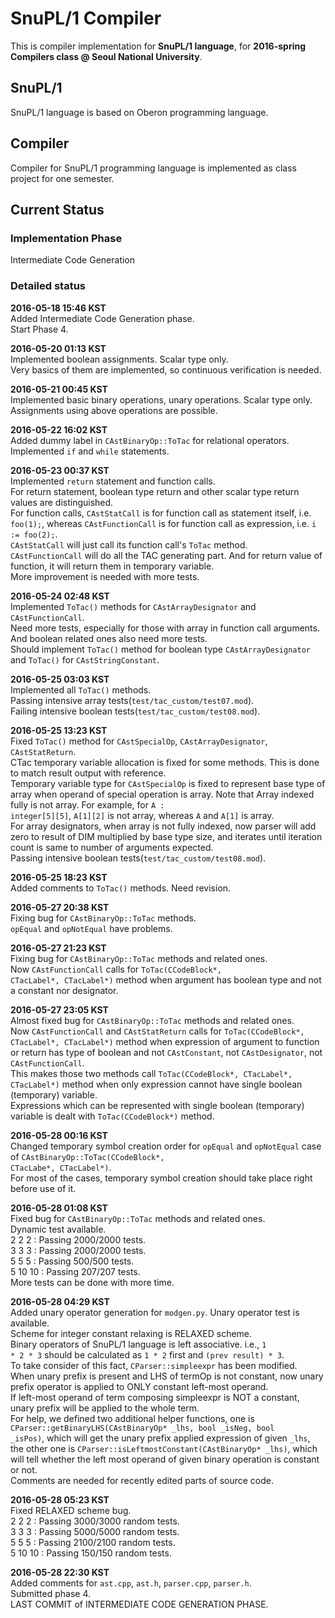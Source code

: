 # SnuPL/1 Compiler
This is compiler implementation for **SnuPL/1 language**,
for **2016-spring Compilers class @ Seoul National University**.

## SnuPL/1
SnuPL/1 language is based on Oberon programming language.  

## Compiler
Compiler for SnuPL/1 programming language is implemented as
class project for one semester.

## Current Status

### Implementation Phase
Intermediate Code Generation 
  
### Detailed status
**2016-05-18 15:46 KST**  
Added Intermediate Code Generation phase.  
Start Phase 4.  
  
**2016-05-20 01:13 KST**  
Implemented boolean assignments. Scalar type only.  
Very basics of them are implemented, so continuous verification is needed.  
  
**2016-05-21 00:45 KST**  
Implemented basic binary operations, unary operations. Scalar type only.  
Assignments using above operations are possible.  
  
**2016-05-22 16:02 KST**  
Added dummy label in <code>CAstBinaryOp::ToTac</code> for relational operators.  
Implemented <code>if</code> and <code>while</code> statements.  
  
**2016-05-23 00:37 KST**  
Implemented <code>return</code> statement and function calls.  
For return statement, boolean type return and other scalar type return values are distinguished.  
For function calls, <code>CAstStatCall</code> is for function call as statement itself, i.e. <code>foo(1);</code>,
whereas <code>CAstFunctionCall</code> is for function call as expression, i.e. <code>i := foo(2);</code>.  
<code>CAstStatCall</code> will just call its function call's <code>ToTac</code> method.  
<code>CAstFunctionCall</code> will do all the TAC generating part. And for return value of function, it will return them in temporary variable.  
More improvement is needed with more tests.  
  
**2016-05-24 02:48 KST**  
Implemented <code>ToTac()</code> methods for <code>CAstArrayDesignator</code> and <code>CAstFunctionCall</code>.  
Need more tests, especially for those with array in function call arguments. And boolean related ones also need more tests.  
Should implement <code>ToTac()</code> method for boolean type <code>CAstArrayDesignator</code> and <code>ToTac()</code> for <code>CAstStringConstant</code>.  
  
**2016-05-25 03:03 KST**  
Implemented all <code>ToTac()</code> methods.  
Passing intensive array tests(<code>test/tac_custom/test07.mod</code>).  
Failing intensive boolean tests(<code>test/tac_custom/test08.mod</code>).  
  
**2016-05-25 13:23 KST**  
Fixed <code>ToTac()</code> method for <code>CAstSpecialOp</code>, <code>CAstArrayDesignator</code>, <code>CAstStatReturn</code>.  
CTac temporary variable allocation is fixed for some methods.  This is done to match result output with reference.  
Temporary variable type for <code>CAstSpecialOp</code> is fixed to represent base type of array when operand of special operation is array. Note that Array indexed fully is not array.
For example, for <code>A : integer[5][5]</code>, <code>A[1][2]</code> is not array, whereas <code>A</code> and <code>A[1]</code> is array.  
For array designators, when array is not fully indexed, now parser will add zero to result of DIM multiplied by base type size, and iterates until iteration count is same to number of arguments expected.  
Passing intensive boolean tests(<code>test/tac_custom/test08.mod</code>).  
  
**2016-05-25 18:23 KST**  
Added comments to <code>ToTac()</code> methods. Need revision.  
  
**2016-05-27 20:38 KST**  
Fixing bug for <code>CAstBinaryOp::ToTac</code> methods.  
<code>opEqual</code> and <code>opNotEqual</code> have problems.  
  
**2016-05-27 21:23 KST**  
Fixing bug for <code>CAstBinaryOp::ToTac</code> methods and related ones.  
Now <code>CAstFunctionCall</code> calls for <code>ToTac(CCodeBlock\*, CTacLabel\*, CTacLabel\*)</code> method when argument has boolean type and not a constant nor designator.  
  
**2016-05-27 23:05 KST**  
Almost fixed bug for <code>CAstBinaryOp::ToTac</code> methods and related ones.  
Now <code>CAstFunctionCall</code> and <code>CAstStatReturn</code> calls for <code>ToTac(CCodeBlock\*, CTacLabel\*, CTacLabel\*)</code> method when
expression of argument to function or return has type of boolean and not <code>CAstConstant</code>, not <code>CAstDesignator</code>, not <code>CAstFunctionCall</code>.  
This makes those two methods call <code>ToTac(CCodeBlock\*, CTacLabel\*, CTacLabel\*)</code> method when only expression cannot have single boolean (temporary) variable.  
Expressions which can be represented with single boolean (temporary) variable is dealt with <code>ToTac(CCodeBlock\*)</code> method.  
  
**2016-05-28 00:16 KST**  
Changed temporary symbol creation order for <code>opEqual</code> and <code>opNotEqual</code> case of <code>CAstBinaryOp::ToTac(CCodeBlock\*, CTacLabe\*, CTacLabel*)</code>.  
For most of the cases, temporary symbol creation should take place right before use of it.  
  
**2016-05-28 01:08 KST**  
Fixed bug for <code>CAstBinaryOp::ToTac</code> methods and related ones.  
Dynamic test available.  
2 2 2 : Passing 2000/2000 tests.  
3 3 3 : Passing 2000/2000 tests.  
5 5 5 : Passing 500/500 tests.  
5 10 10 : Passing 207/207 tests.  
More tests can be done with more time.  
  
**2016-05-28 04:29 KST**  
Added unary operator generation for <code>modgen.py</code>. Unary operator test is available.  
Scheme for integer constant relaxing is RELAXED scheme.  
Binary operators of SnuPL/1 language is left associative. i.e., <code>1 \* 2 \* 3</code> should be calculated as <code>1 \* 2</code> first and <code>(prev result) \* 3</code>.  
To take consider of this fact, <code>CParser::simpleexpr</code> has been modified.  
When unary prefix is present and LHS of termOp is not constant, now unary prefix operator is applied to ONLY constant left-most operand.  
If left-most operand of term composing simpleexpr is NOT a constant, unary prefix will be applied to the whole term.  
For help, we defined two additional helper functions, one is <code>CParser::getBinaryLHS(CAstBinaryOp\* _lhs, bool _isNeg, bool _isPos)</code>, which will get the 
unary prefix applied expression of given <code>_lhs</code>, the other one is <code>CParser::isLeftmostConstant(CAstBinaryOp\* _lhs)</code>, which will tell whether
the left most operand of given binary operation is constant or not.  
Comments are needed for recently edited parts of source code.  
  
**2016-05-28 05:23 KST**  
Fixed RELAXED scheme bug.  
2 2 2 : Passing 3000/3000 random tests.  
3 3 3 : Passing 5000/5000 random tests.  
5 5 5 : Passing 2100/2100 random tests.  
5 10 10 : Passing 150/150 random tests.  
  
**2016-05-28 22:30 KST**  
Added comments for <code>ast.cpp</code>, <code>ast.h</code>, <code>parser.cpp</code>, <code>parser.h</code>.  
Submitted phase 4.  
LAST COMMIT of INTERMEDIATE CODE GENERATION PHASE.